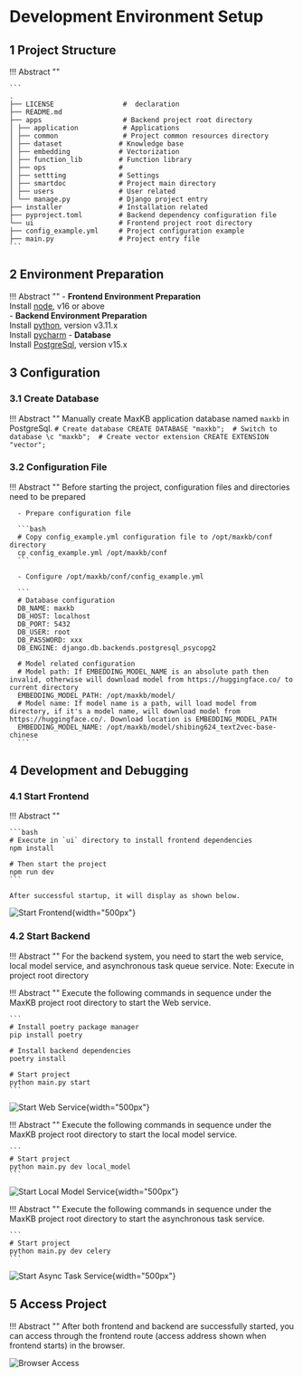 # Development Environment Setup

## 1 Project Structure

!!! Abstract "" 

    ```
    .          
    ├── LICENSE                 #  declaration        
    ├── README.md           
    ├── apps                    # Backend project root directory        
    │ ├── application           # Applications
    │ ├── common                # Project common resources directory
    │ ├── dataset              # Knowledge base
    │ ├── embedding            # Vectorization
    │ ├── function_lib         # Function library
    │ ├── ops                  # 
    │ ├── settting             # Settings
    │ ├── smartdoc             # Project main directory          
    │ ├── users                # User related          
    │ └── manage.py            # Django project entry         
    ├── installer              # Installation related  
    ├── pyproject.toml         # Backend dependency configuration file         
    └── ui                     # Frontend project root directory          
    ├── config_example.yml     # Project configuration example             
    ├── main.py                # Project entry file              
    ```     

## 2 Environment Preparation          

!!! Abstract "" 
    - **Frontend Environment Preparation**       
      Install [node](https://nodejs.org/), v16 or above     
    - **Backend Environment Preparation**        
      Install [python](https://www.python.org/downloads/release/python-3115/), version v3.11.x  
      Install [pycharm](https://www.jetbrains.com/pycharm/download/)
    - **Database**   
      Install [PostgreSql](https://www.postgresql.org/), version v15.x

## 3 Configuration

### 3.1 Create Database

!!! Abstract "" 
    Manually create MaxKB application database named `maxkb` in PostgreSql.
    ```
    # Create database
    CREATE DATABASE "maxkb"; 
    # Switch to database
    \c "maxkb"; 
    # Create vector extension
    CREATE EXTENSION "vector";
    ```

### 3.2 Configuration File

!!! Abstract "" 
      Before starting the project, configuration files and directories need to be prepared

      - Prepare configuration file

      ```bash
      # Copy config_example.yml configuration file to /opt/maxkb/conf directory
      cp config_example.yml /opt/maxkb/conf
      ```

      - Configure /opt/maxkb/conf/config_example.yml 

      ```
      # Database configuration 
      DB_NAME: maxkb
      DB_HOST: localhost
      DB_PORT: 5432
      DB_USER: root
      DB_PASSWORD: xxx
      DB_ENGINE: django.db.backends.postgresql_psycopg2
      
      # Model related configuration
      # Model path: If EMBEDDING_MODEL_NAME is an absolute path then invalid, otherwise will download model from https://huggingface.co/ to current directory
      EMBEDDING_MODEL_PATH: /opt/maxkb/model/
      # Model name: If model name is a path, will load model from directory, if it's a model name, will download model from https://huggingface.co/. Download location is EMBEDDING_MODEL_PATH
      EMBEDDING_MODEL_NAME: /opt/maxkb/model/shibing624_text2vec-base-chinese
      ```

## 4 Development and Debugging

### 4.1 Start Frontend

!!! Abstract "" 

    ```bash
    # Execute in `ui` directory to install frontend dependencies
    npm install
    
    # Then start the project
    npm run dev
    ```

    After successful startup, it will display as shown below.

![Start Frontend](../img/dev/npm_run.png){width="500px"}


### 4.2 Start Backend

!!! Abstract "" 
    For the backend system, you need to start the web service, local model service, and asynchronous task queue service.
    Note: Execute in project root directory

!!! Abstract ""
    Execute the following commands in sequence under the MaxKB project root directory to start the Web service.

    ```
    # Install poetry package manager
    pip install poetry
    
    # Install backend dependencies
    poetry install
    
    # Start project
    python main.py start
    ```

![Start Web Service](../img/dev/main_start.png){width="500px"}

!!! Abstract ""
    Execute the following commands in sequence under the MaxKB project root directory to start the local model service.

    ```
    # Start project
    python main.py dev local_model
    ```

![Start Local Model Service](../img/dev/main_localmodel.png){width="500px"}

!!! Abstract ""
    Execute the following commands in sequence under the MaxKB project root directory to start the asynchronous task service.

    ```
    # Start project
    python main.py dev celery
    ```

![Start Async Task Service](../img/dev/main_celery.png){width="500px"}

## 5 Access Project

!!! Abstract ""
    After both frontend and backend are successfully started, you can access through the frontend route (access address shown when frontend starts) in the browser.

![Browser Access](../img/dev/maxkb_running.png)
